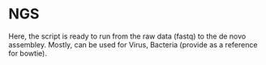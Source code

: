 # NGS
Here, the script is ready to run from the raw data (fastq) to the de novo assembley.
Mostly, can be used for Virus, Bacteria (provide as a reference for bowtie).
